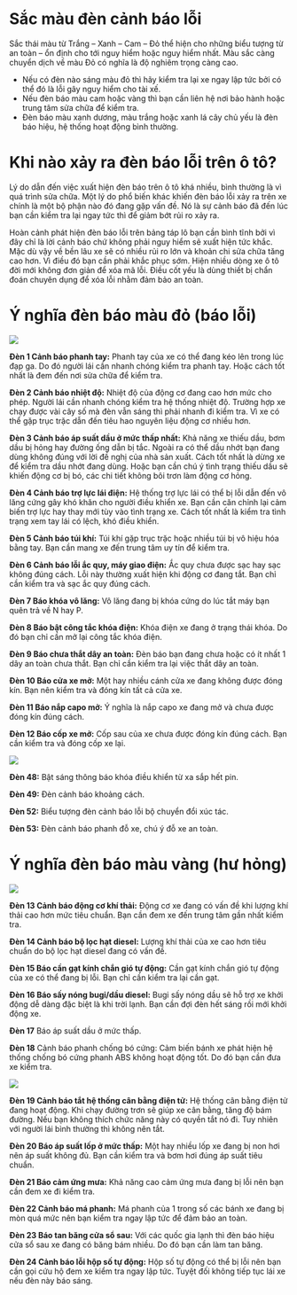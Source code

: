 # **Sắc màu đèn cảnh báo lỗi**

Sắc thái màu từ Trắng – Xanh – Cam – Đỏ thể hiện cho những biểu tượng từ an toàn – ổn định cho tới nguy hiểm hoặc nguy hiểm nhất. Màu sắc càng chuyển dịch về màu Đỏ có nghĩa là độ nghiêm trọng càng cao.

* Nếu có đèn nào sáng màu đỏ thì hãy kiểm tra lại xe ngay lập tức bởi có thể đó là lỗi gây nguy hiểm cho tài xế.
* Nếu đèn báo màu cam hoặc vàng thì bạn cần liên hệ nơi bảo hành hoặc trung tâm sửa chữa để kiểm tra.
* Đèn báo màu xanh dương, màu trắng hoặc xanh lá cây chủ yếu là đèn báo hiệu, hệ thống hoạt động bình thường.

# Khi nào xảy ra đèn báo lỗi trên ô tô?

Lý do dẫn đến việc xuất hiện đèn báo trên ô tô khá nhiều, bình thường là vì quá trình sửa chữa. Một lý do phổ biến khác khiến đèn báo lỗi xảy ra trên xe chính là một bộ phận nào đó đang gặp vấn đề. Nó là sự cảnh báo đã đến lúc bạn cần kiểm tra lại ngay tức thì để giảm bớt rủi ro xảy ra.

Hoàn cảnh phát hiện đèn báo lỗi trên bảng táp lô bạn cần bình tĩnh bởi vì đây chỉ là lời cảnh báo chứ không phải nguy hiểm sẽ xuất hiện tức khắc. Mặc dù vậy về bền lâu xe sẽ có nhiều rủi ro lớn và khoản chi sửa chữa tăng cao hơn. Vì điều đó bạn cần phải khắc phục sớm. Hiện nhiều dòng xe ô tô đời mới không đơn giản để xóa mã lỗi. Điều cốt yếu là dùng thiết bị chẩn đoán chuyên dụng để xóa lỗi nhằm đảm bảo an toàn.

# Ý nghĩa đèn báo màu đỏ (báo lỗi)

![](https://s3-hcm-r1.longvan.net/thuvien/shared/1223/Den-canh-bao-o-to-mau-do.jpg)

**Đèn 1 Cảnh báo phanh tay:** Phanh tay của xe có thể đang kéo lên trong lúc đạp ga. Do đó người lái cần nhanh chóng kiểm tra phanh tay. Hoặc cách tốt nhất là đem đến nơi sửa chữa để kiểm tra.

**Đèn 2 Cảnh báo nhiệt độ:** Nhiệt độ của động cơ đang cao hơn mức cho phép. Người lái cần nhanh chóng kiểm tra hệ thống nhiệt độ. Trường hợp xe chạy được vài cây số mà đèn vẫn sáng thì phải nhanh đi kiểm tra. Vì xe có thể gặp trục trặc dẫn đến tiêu hao nguyên liệu động cơ nhiều hơn.

**Đèn 3 Cảnh báo áp suất dầu ở mức thấp nhất:** Khả năng xe thiếu dầu, bơm dầu bị hỏng hay đường ống dẫn bị tắc. Ngoài ra có thể dầu nhớt bạn đang dùng không đúng với lời đề nghị của nhà sản xuất. Cách tốt nhất là dừng xe để kiểm tra dầu nhớt đang dùng. Hoặc bạn cần chú ý tình trạng thiếu dầu sẽ khiến động cơ bị bó, các chi tiết không bôi trơn làm động cơ hỏng.

**Đèn 4 Cảnh báo trợ lực lái điện:** Hệ thống trợ lực lái có thể bị lỗi dẫn đến vô lăng cứng gây khó khăn cho người điều khiển xe. Bạn cần căn chỉnh lại cảm biến trợ lực hay thay mới tùy vào tình trạng xe. Cách tốt nhất là kiểm tra tình trạng xem tay lái có lệch, khó điều khiển.

**Đèn 5 Cảnh báo túi khí:** Túi khí gặp trục trặc hoặc nhiều túi bị vô hiệu hóa bằng tay. Bạn cần mang xe đến trung tâm uy tín để kiểm tra.

**Đèn 6 Cảnh báo lỗi ắc quy, máy giao điện:** Ắc quy chưa được sạc hay sạc không đúng cách. Lỗi này thường xuất hiện khi động cơ đang tắt. Bạn chỉ cần kiểm tra và sạc ắc quy đúng cách.

**Đèn 7 Báo khóa vô lăng:** Vô lăng đang bị khóa cứng do lúc tắt máy bạn quên trả về N hay P.

**Đèn 8 Báo bật công tắc khóa điện:** Khóa điện xe đang ở trạng thái khóa. Do đó bạn chỉ cần mở lại công tắc khóa điện.

**Đèn 9 Báo chưa thắt dây an toàn:** Đèn báo bạn đang chưa hoặc có ít nhất 1 dây an toàn chưa thắt. Bạn chỉ cần kiểm tra lại việc thắt dây an toàn.

**Đèn 10 Báo cửa xe mở:** Một hay nhiều cánh cửa xe đang không được đóng kín. Bạn nên kiểm tra và đóng kín tất cả cửa xe.

**Đèn 11 Báo nắp capo mở:** Ý nghĩa là nắp capo xe đang mở và chưa được đóng kín đúng cách.

**Đèn 12 Báo cốp xe mở:** Cốp sau của xe chưa được đóng kín đúng cách. Bạn cần kiểm tra và đóng cốp xe lại.

![](https://s3-hcm-r1.longvan.net/thuvien/shared/1223/Den-bao-tap-lo-mau-do.jpg)

**Đèn 48:** Bật sáng thông báo khóa điều khiển từ xa sắp hết pin.

**Đèn 49:** Đèn cảnh báo khoảng cách.

**Đèn 52:** Biểu tượng đèn cảnh báo lỗi bộ chuyển đổi xúc tác.

**Đèn 53:** Đèn cảnh báo phanh đỗ xe, chú ý đỗ xe an toàn.

# Ý nghĩa đèn báo màu vàng (hư hỏng)

![](https://s3-hcm-r1.longvan.net/thuvien/shared/1223/Cac-tin-hieu-bao-loi-tren-xe-o-to-mau-vang-1.webp)

**Đèn 13 Cảnh báo động cơ khí thải:** Động cơ xe đang có vấn đề khi lượng khí thải cao hơn mức tiêu chuẩn. Bạn cần đem xe đến trung tâm gần nhất kiểm tra.

**Đèn 14 Cảnh báo bộ lọc hạt diesel:** Lượng khí thải của xe cao hơn tiêu chuẩn do bộ lọc hạt diesel đang có vấn đề.

**Đèn 15 Báo cần gạt kính chắn gió tự động:** Cần gạt kính chắn gió tự động của xe có thể đang bị lỗi. Bạn chỉ cần kiểm tra lại cần gạt.

**Đèn 16 Báo sấy nóng bugi/dầu diesel:** Bugi sấy nóng dầu sẽ hỗ trợ xe khởi động dễ dàng đặc biệt là khi trời lạnh. Bạn cần đợi đèn hết sáng rồi mới khởi động xe.

**Đèn 17** Báo áp suất dầu ở mức thấp.

**Đèn 18** Cảnh báo phanh chống bó cứng: Cảm biến bánh xe phát hiện hệ thống chống bó cứng phanh ABS không hoạt động tốt. Do đó bạn cần đưa xe kiểm tra.

![](https://s3-hcm-r1.longvan.net/thuvien/shared/1223/Den-canh-bao-mau-vang-2.webp)

**Đèn 19 Cảnh báo tắt hệ thống cân bằng điện tử:** Hệ thống cân bằng điện tử đang hoạt động. Khi chạy đường trơn sẽ giúp xe cân bằng, tăng độ bám đường. Nếu bạn không thích chức năng này có quyền tắt nó đi. Tuy nhiên với người lái bình thường thì không nên tắt.

**Đèn 20 Báo áp suất lốp ở mức thấp:** Một hay nhiều lốp xe đang bị non hơi nên áp suất không đủ. Bạn cần kiểm tra và bơm hơi đúng áp suất tiêu chuẩn.

**Đèn 21 Báo cảm ứng mưa:** Khả năng cao cảm ứng mưa đang bị lỗi nên bạn cần đem xe đi kiểm tra.

**Đèn 22 Cảnh báo má phanh:** Má phanh của 1 trong số các bánh xe đang bị mòn quá mức nên bạn kiểm tra ngay lập tức để đảm bảo an toàn.

**Đèn 23 Báo tan băng cửa sổ sau:** Với các quốc gia lạnh thì đèn báo hiệu cửa sổ sau xe đang có băng bám nhiều. Do đó bạn cần làm tan băng.

**Đèn 24 Cảnh báo lỗi hộp số tự động:** Hộp số tự động có thể bị lỗi nên bạn cần gọi cứu hộ đem xe kiểm tra ngay lập tức. Tuyệt đối không tiếp tục lái xe nếu đèn này báo sáng.
